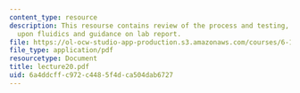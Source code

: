 ```yaml
---
content_type: resource
description: This resourse contains review of the process and testing, discussion
  upon fluidics and guidance on lab report.
file: https://ol-ocw-studio-app-production.s3.amazonaws.com/courses/6-152j-micro-nano-processing-technology-fall-2005/6a4ddcffc972c4485f4dca504dab6727_lecture20.pdf
file_type: application/pdf
resourcetype: Document
title: lecture20.pdf
uid: 6a4ddcff-c972-c448-5f4d-ca504dab6727
---
```

